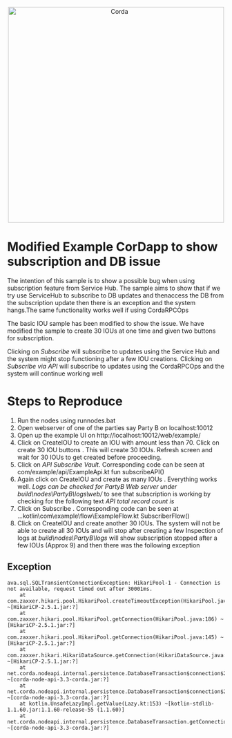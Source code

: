 <p align="center">
  <img src="https://www.corda.net/wp-content/uploads/2016/11/fg005_corda_b.png" alt="Corda" width="500">
</p>

# Modified Example CorDapp to show subscription and DB issue

The intention of this sample is to show a possible bug when using subscription feature from Service Hub. The sample aims to show that if we try use ServiceHub to subscribe to DB updates and thenaccess the DB from the subscription update then there is an exception and the system hangs.The same functionality works well if using CordaRPCOps

The basic IOU sample has been modified to show the issue. We have modified the sample to create 30 IOUs at one time and given two buttons for subscription.

Clicking on *Subscribe* will subscribe to updates using the Service Hub and the system might stop functioning after a few IOU creations.
Clicking on *Subscribe via API* will subscribe to updates using the CordaRPCOps and the system will continue working well

# Steps to Reproduce
1. Run the nodes using runnodes.bat
2. Open webserver of one of the parties say Party B on localhost:10012
3. Open up the example UI on http://localhost:10012/web/example/
4. Click on CreateIOU to create an IOU with amount less than 70. Click on create 30 IOU buttons . This will create 30 IOUs. Refresh screen and wait for 30 IOUs to get created before proceeding.
5. Click on *API Subscribe Vault*. Corresponding code can be seen at com/example/api/ExampleApi.kt fun subscribeAPI()
6. Again click on CreateIOU and create as many IOUs . Everything works well. _Logs can be checked for PartyB Web server under build\nodes\PartyB\logs\web/_  to see that subscription is working by checking for the following text *API total record count is*
7. Click on Subscribe . Corresponding code can be seen at ...kotlin\com\example\flow\ExampleFlow.kt SubscriberFlow()
8. Click on CreateIOU and create another 30 IOUs. The system will not be able to create all 30 IOUs and will stop after creating a few
Inspection of logs at _build\nodes\PartyB\logs_ will show subscription stopped after a few IOUs (Approx 9) and then there was the following exception

## Exception
```
ava.sql.SQLTransientConnectionException: HikariPool-1 - Connection is not available, request timed out after 30001ms.
	at com.zaxxer.hikari.pool.HikariPool.createTimeoutException(HikariPool.java:548) ~[HikariCP-2.5.1.jar:?]
	at com.zaxxer.hikari.pool.HikariPool.getConnection(HikariPool.java:186) ~[HikariCP-2.5.1.jar:?]
	at com.zaxxer.hikari.pool.HikariPool.getConnection(HikariPool.java:145) ~[HikariCP-2.5.1.jar:?]
	at com.zaxxer.hikari.HikariDataSource.getConnection(HikariDataSource.java:83) ~[HikariCP-2.5.1.jar:?]
	at net.corda.nodeapi.internal.persistence.DatabaseTransaction$connection$2.invoke(DatabaseTransaction.kt:24) ~[corda-node-api-3.3-corda.jar:?]
	at net.corda.nodeapi.internal.persistence.DatabaseTransaction$connection$2.invoke(DatabaseTransaction.kt:16) ~[corda-node-api-3.3-corda.jar:?]
	at kotlin.UnsafeLazyImpl.getValue(Lazy.kt:153) ~[kotlin-stdlib-1.1.60.jar:1.1.60-release-55 (1.1.60)]
	at net.corda.nodeapi.internal.persistence.DatabaseTransaction.getConnection(DatabaseTransaction.kt) ~[corda-node-api-3.3-corda.jar:?]
```

